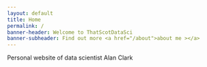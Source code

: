 ```yaml
---
layout: default
title: Home
permalink: /
banner-header: Welcome to ThatScotDataSci
banner-subheader: Find out more <a href="/about">about me ></a>
---
```


Personal website of data scientist Alan Clark
